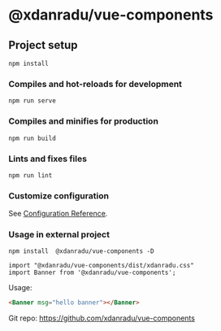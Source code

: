 # @xdanradu/vue-components

## Project setup
```
npm install
```

### Compiles and hot-reloads for development
```
npm run serve
```

### Compiles and minifies for production
```
npm run build
```

### Lints and fixes files
```
npm run lint
```

### Customize configuration
See [Configuration Reference](https://cli.vuejs.org/config/).


### Usage in external project

```
npm install  @xdanradu/vue-components -D
```

```
import "@xdanradu/vue-components/dist/xdanradu.css"
import Banner from '@xdanradu/vue-components';
```

Usage:
```html
<Banner msg="hello banner"></Banner>

```

Git repo: https://github.com/xdanradu/vue-components


